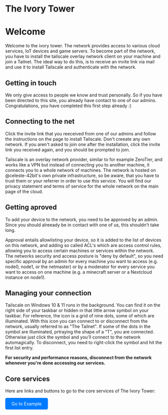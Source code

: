 # The Ivory Tower

# Welcome

Welcome to the ivory tower. The network provides access to various cloud services, IoT devices and game servers. To become part of the network, you have to install the tailscale overlay network client on your machine and join a Tailnet.
The ideal way to do this, is to receive an invite link via mail and use it to install Tailscale and authenticate with the network.

## Getting in touch

We only give access to people we know and trust personally. So if you have been directed to this site, you already have contact to one of our admins.
Congratulations, you have completed this first step already :)

## Connecting to the net

Click the invite link that you reeceived from one of our admins and follow the instructions on the page to install Tailscale.
Don't creeate any own network. If you aren't asked to join one after the installation, click the invite link you received again, and you should be prompted to join.

Tailscale is an overlay network provider, similar to for example ZeroTier, and works like a VPN but instead of connecting you to another machine, it connects you to a whole network of machines.
The network is hosted on @celeste-42bit's own private infrastructure, so be aware, that you have to trust them or your referrer in order to use this service. You will find our privacy statement and terms of service for the whole network on the main page of the cloud.

## Getting aproved

To add your device to the network, you need to be approved by an admin. Since you should alreeady be in contact with one of us, this shouldn't take long.

Approval entails allowlisting your device, so it is added to the list of devices on this network, and adding so called ACL's which are access control rules, allowing you to access certain machines or services within the network. The networks security and access posture is "deny by default", so you need specific approval by an admin for every machine you want to access (e.g. node0, node1, or the netmaster) or by a moderator for every service you want to access on one machine (e.g. a minecraft server or a Nextcloud instance on node1).

## Managing your connection

Tailscale on Windows 10 & 11 runs in the background. You can find it on the right side of your taskbar or hidden in that little arrow symbol on your taskbar. For reference, the icon is a grid of nine dots, some of which are illuminated. With this icon you can connect to or disconnect from the network, usually referred to as "The Tailnet". If some of the dots in the symbol are illuminated, prtraying the shape of a "T", you are connected. Otherwise just click the symbol and you'll connect to the network automagically. To disconnect, you need to right-click the symbol and hit the first list entry.

**For security and performance reasons, disconnect from the network whenever you're done accessing our services.**

## Core services

Here are links and buttons to go to the core services of The Ivory Tower:

<a href="https://example.com" target="_blank" style="display:inline-block; padding:10px 20px; background-color:#007BFF; color:#fff; text-decoration:none; border-radius:5px;">
  Go to Example
</a>
